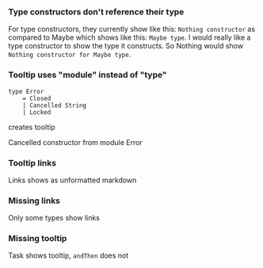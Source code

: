 ### Type constructors don't reference their type
For type constructors, they currently show like this: `Nothing constructor` as compared to Maybe which shows like this: `Maybe type`. I would really like a type constructor to show the type it constructs. So Nothing would show `Nothing constructor for Maybe type`.


### Tooltip uses "module" instead of "type"
```gren
type Error
    = Closed
    | Cancelled String
    | Locked
```
creates tooltip

Cancelled constructor
from module Error


### Tooltip links
Links shows as unformatted markdown

### Missing links
Only some types show links

### Missing tooltip
Task shows tooltip, `andThen` does not